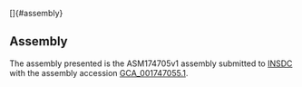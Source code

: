 []{#assembly}

Assembly
--------

The assembly presented is the ASM174705v1 assembly submitted to
[INSDC](http://www.insdc.org) with the assembly accession
[GCA\_001747055.1](http://www.ebi.ac.uk/ena/data/view/GCA_001747055.1).
